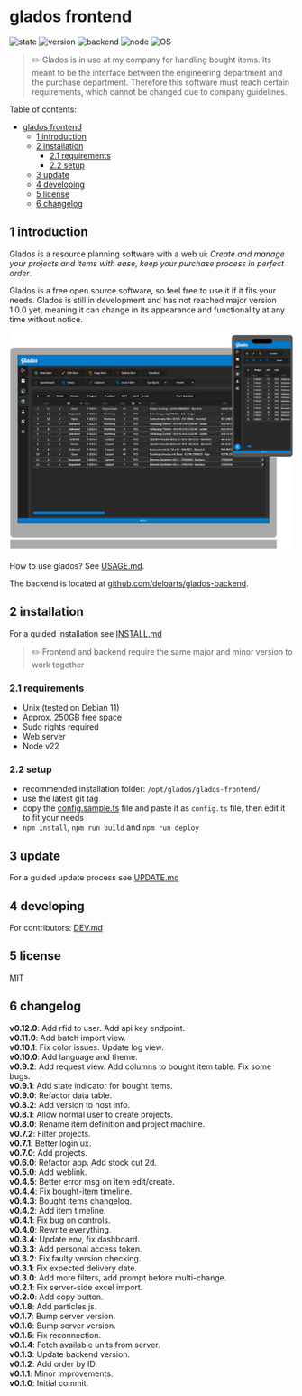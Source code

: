 # glados frontend

![state](https://img.shields.io/badge/State-beta-brown.svg?style=for-the-badge)
![version](https://img.shields.io/badge/Version-0.12.0-orange.svg?style=for-the-badge)
![backend](https://img.shields.io/badge/Backend-0.12.0-orange.svg?style=for-the-badge)
![node](https://img.shields.io/badge/node-v22-blue.svg?style=for-the-badge)
![OS](https://img.shields.io/badge/OS-UNIX-blue.svg?style=for-the-badge)

> ✏️ Glados is in use at my company for handling bought items. Its meant to be the interface between the engineering department and the purchase department. Therefore this software must reach certain requirements, which cannot be changed due to company guidelines.

Table of contents:

- [glados frontend](#glados-frontend)
  - [1 introduction](#1-introduction)
  - [2 installation](#2-installation)
    - [2.1 requirements](#21-requirements)
    - [2.2 setup](#22-setup)
  - [3 update](#3-update)
  - [4 developing](#4-developing)
  - [5 license](#5-license)
  - [6 changelog](#6-changelog)

## 1 introduction

Glados is a resource planning software with a web ui: *Create and manage your projects and items with ease, keep your purchase process in perfect order*.

Glados is a free open source software, so feel free to use it if it fits your needs. Glados is still in development and has not reached major version 1.0.0 yet, meaning it can change in its appearance and functionality at any time without notice.

![Device Mockup](/docs/images/device-mockup.png)

How to use glados? See [USAGE.md](/docs/USAGE.md).

The backend is located at [github.com/deloarts/glados-backend](https://github.com/deloarts/glados-backend).

## 2 installation

For a guided installation see [INSTALL.md](/docs/INSTALL.md)

> ✏️ Frontend and backend require the same major and minor version to work together

### 2.1 requirements

- Unix (tested on Debian 11)
- Approx. 250GB free space
- Sudo rights required
- Web server
- Node v22

### 2.2 setup

- recommended installation folder: `/opt/glados/glados-frontend/`
- use the latest git tag
- copy the [config.sample.ts](/src/config.sample.ts) file and paste it as `config.ts` file, then edit it to fit your needs
- `npm install`, `npm run build` and `npm run deploy`

## 3 update

For a guided update process see [UPDATE.md](/docs/UPDATE.md)

## 4 developing

For contributors: [DEV.md](/docs/DEV.md)

## 5 license

MIT

## 6 changelog

**v0.12.0**: Add rfid to user. Add api key endpoint.  
**v0.11.0**: Add batch import view.  
**v0.10.1**: Fix color issues. Update log view.  
**v0.10.0**: Add language and theme.  
**v0.9.2**: Add request view. Add columns to bought item table. Fix some bugs.  
**v0.9.1**: Add state indicator for bought items.  
**v0.9.0**: Refactor data table.  
**v0.8.2**: Add version to host info.  
**v0.8.1**: Allow normal user to create projects.  
**v0.8.0**: Rename item definition and project machine.  
**v0.7.2**: Filter projects.  
**v0.7.1**: Better login ux.  
**v0.7.0**: Add projects.  
**v0.6.0**: Refactor app. Add stock cut 2d.  
**v0.5.0**: Add weblink.  
**v0.4.5**: Better error msg on item edit/create.  
**v0.4.4**: Fix bought-item timeline.  
**v0.4.3**: Bought items changelog.  
**v0.4.2**: Add item timeline.  
**v0.4.1**: Fix bug on controls.  
**v0.4.0**: Rewrite everything.  
**v0.3.4**: Update env, fix dashboard.  
**v0.3.3**: Add personal access token.  
**v0.3.2**: Fix faulty version checking.  
**v0.3.1**: Fix expected delivery date.  
**v0.3.0**: Add more filters, add prompt before multi-change.  
**v0.2.1**: Fix server-side excel import.  
**v0.2.0**: Add copy button.  
**v0.1.8**: Add particles js.  
**v0.1.7**: Bump server version.  
**v0.1.6**: Bump server version.  
**v0.1.5**: Fix reconnection.  
**v0.1.4**: Fetch available units from server.  
**v0.1.3**: Update backend version.  
**v0.1.2**: Add order by ID.  
**v0.1.1**: Minor improvements.  
**v0.1.0**: Initial commit.
